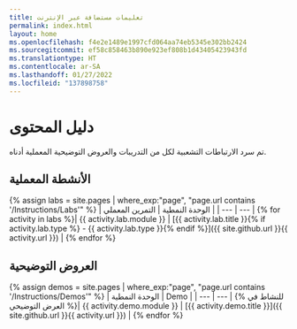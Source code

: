 ```yaml
---
title: تعليمات مستضافة عبر الإنترنت
permalink: index.html
layout: home
ms.openlocfilehash: f4e2e1489e1997cfd064aa74eb5345e302bb2424
ms.sourcegitcommit: ef58c858463b890e923ef808b1d43405423943fd
ms.translationtype: HT
ms.contentlocale: ar-SA
ms.lasthandoff: 01/27/2022
ms.locfileid: "137898758"
---
```

# <a name="content-directory"></a>دليل المحتوى

تم سرد الارتباطات التشعبية لكل من التدريبات والعروض التوضيحية المعملية أدناه.

## <a name="labs"></a>الأنشطة المعملية

{% assign labs = site.pages | where_exp:"page", "page.url contains '/Instructions/Labs'" %}
| الوحدة النمطية | التمرين المعملي |
| --- | --- | 
{% for activity in labs  %}| {{ activity.lab.module }} | [{{ activity.lab.title }}{% if activity.lab.type %} - {{ activity.lab.type }}{% endif %}]({{ site.github.url }}{{ activity.url }}) |
{% endfor %}

## <a name="demos"></a>العروض التوضيحية

{% assign demos = site.pages | where_exp:"page", "page.url contains '/Instructions/Demos'" %}
| الوحدة النمطية | Demo |
| --- | --- | 
{% للنشاط في العرض التوضيحي %}| {{ activity.demo.module }} | [{{ activity.demo.title }}]({{ site.github.url }}{{ activity.url }}) |
{% endfor %}
